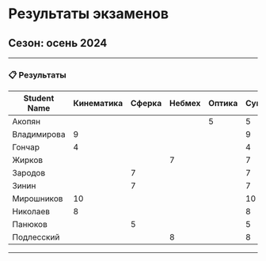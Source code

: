 # Результаты экзаменов

## **Сезон**: осень 2024  

---

### 📋 **Результаты**

| **Student Name**   | **Кинематика** | **Сферка** | **Небмех** | **Оптика** | **Сумма** |
|---------------------|----------|-------------|-------------|-------------|-----------------|
| Акопян           |             |           |           |      5           |       5          |
| Владимирова   |        9        |           |           |                 |        9       |
| Гончар       |       4          |           |           |                 |       4        |
| Жирков        |                |           |       7    |                |          7      |
| Зародов       |                  |     7      |           |                 |       7       |
| Зинин      |                   |      7     |           |                 |        7       |
|    Мирошников      |    10       |           |           |                 |         10       |
|  Николаев           |   8        |             |             |             |         8      |
| Панюков           |            |      5      |            |                |       5         |
| Подлесский      |              |              |     8      |                |        8         |

---

